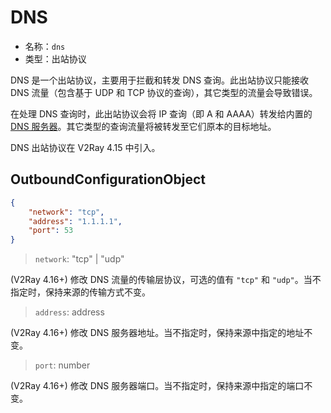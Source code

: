 # DNS

* 名称：`dns`
* 类型：出站协议

DNS 是一个出站协议，主要用于拦截和转发 DNS 查询。此出站协议只能接收 DNS 流量（包含基于 UDP 和 TCP 协议的查询），其它类型的流量会导致错误。

在处理 DNS 查询时，此出站协议会将 IP 查询（即 A 和 AAAA）转发给内置的 [DNS 服务器](../dns.md)。其它类型的查询流量将被转发至它们原本的目标地址。

DNS 出站协议在 V2Ray 4.15 中引入。

## OutboundConfigurationObject

```json
{
    "network": "tcp",
    "address": "1.1.1.1",
    "port": 53
}
```

> `network`: "tcp" | "udp"

(V2Ray 4.16+) 修改 DNS 流量的传输层协议，可选的值有 `"tcp"` 和 `"udp"`。当不指定时，保持来源的传输方式不变。

> `address`: address

(V2Ray 4.16+) 修改 DNS 服务器地址。当不指定时，保持来源中指定的地址不变。

> `port`: number

(V2Ray 4.16+) 修改 DNS 服务器端口。当不指定时，保持来源中指定的端口不变。
